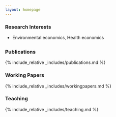 ```yaml
---
layout: homepage
---
```


### Research Interests

<ul style="padding-bottom: 5px;">
  <li> Environmental economics, Health economics </li>
</ul>

### Publications

{% include_relative _includes/publications.md %}


### Working Papers 

{% include_relative _includes/workingpapers.md %}

### Teaching

{% include_relative _includes/teaching.md %}
  
